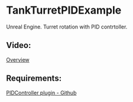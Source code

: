 # TankTurretPIDExample

Unreal Engine. Turret rotation with PID contrtoller.

## Video:

[Overview](https://youtu.be/8oIjRFTFtcQ)

## Requirements:

[PIDController plugin - Github](https://github.com/Teklarit/PIDController.git)
